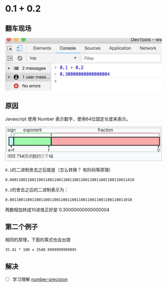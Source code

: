# 0.1 + 0.2

## 翻车现场

![](../../.gitbook/assets/image%20%28195%29%20%281%29.png)

## 原因

Javascript 使用 Number 表示数字，使用64位固定长度来表示。

![](../../.gitbook/assets/image%20%28173%29.png)

`0.1`的二进制舍去之后就是（怎么转换？ 有阶码等原理）

```text
0.00011001100110011001100110011001100110011001100110011010
```

`0.2`的舍去之后的二进制表示为：

```text
0.0011001100110011001100110011001100110011001100110011010
```

两数相加转成10进值正好是\`0.30000000000000004

## 第二个例子

相同的原理，下面的乘式也会出错

```text
35.41 * 100 = 3540.9999999999995
```

## 解决

* [ ] 学习理解 [number-precision](https://github.com/nefe/number-precision)



